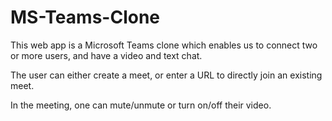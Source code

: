 # MS-Teams-Clone
This web app is a Microsoft Teams clone which enables us to connect two or more users, and have a video and text chat.

The user can either create a meet, or enter a URL to directly join an existing meet.

In the meeting, one can mute/unmute or turn on/off their video.
